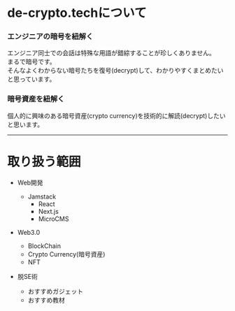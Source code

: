 # de-crypto.techについて
### エンジニアの暗号を紐解く
エンジニア同士での会話は特殊な用語が錯綜することが珍しくありません。  
まるで暗号です。  
そんなよくわからない暗号たちを復号(decrypt)して、わかりやすくまとめたいと思っています。
  
### 暗号資産を紐解く
個人的に興味のある暗号資産(crypto currency)を技術的に解読(decrypt)したいと思います。
  
  
--- 
  
# 取り扱う範囲
- Web開発
  - Jamstack
    - React
    - Next.js
    - MicroCMS

- Web3.0
    - BlockChain
    - Crypto Currency(暗号資産)
    - NFT

- 脱SE術
    - おすすめガジェット
    - おすすめ教材

